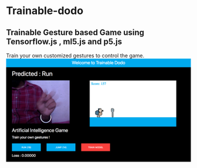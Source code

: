 # Trainable-dodo
## Trainable Gesture based Game using Tensorflow.js , ml5.js and p5.js 
Train your own customized gestures to control the game.
![Screenshot](screen.png)
